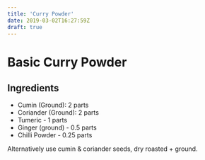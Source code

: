 ```yaml
---
title: 'Curry Powder'
date: 2019-03-02T16:27:59Z
draft: true
---
```


# Basic Curry Powder

## Ingredients

- Cumin (Ground): 2 parts
- Coriander (Ground): 2 parts
- Tumeric - 1 parts
- Ginger (ground) - 0.5 parts
- Chilli Powder - 0.25 parts

Alternatively use cumin & coriander seeds, dry roasted + ground.
